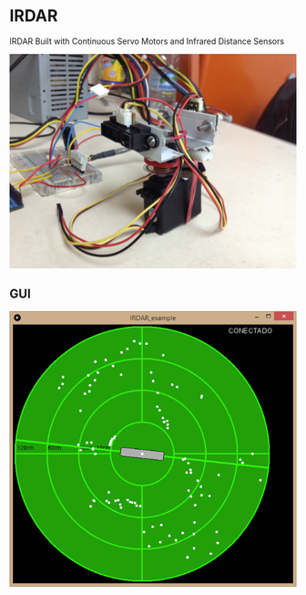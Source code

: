 # IRDAR
IRDAR Built with Continuous Servo Motors and Infrared Distance Sensors

![Alt Text](images/IMG_6351.JPG "IRDAR")

## GUI

![Alt Text](images/IRDAR.png "GUI")
